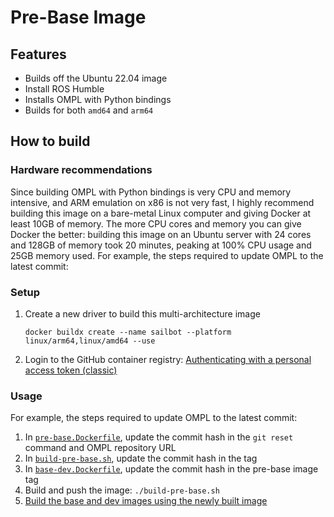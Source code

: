 # Pre-Base Image

## Features

- Builds off the Ubuntu 22.04 image
- Install ROS Humble
- Installs OMPL with Python bindings
- Builds for both `amd64` and `arm64`

## How to build

### Hardware recommendations

Since building OMPL with Python bindings is very CPU and memory intensive, and ARM emulation on x86 is not very fast,
I highly recommend building this image on a bare-metal Linux computer and giving Docker at least 10GB of memory.
The more CPU cores and memory you can give Docker the better: building this image on an Ubuntu server with
24 cores and 128GB of memory took 20 minutes, peaking at 100% CPU usage and 25GB memory used.
For example, the steps required to update OMPL to the latest commit:

### Setup

1. Create a new driver to build this multi-architecture image

   ```
   docker buildx create --name sailbot --platform linux/arm64,linux/amd64 --use
   ```

2. Login to the GitHub container registry: [Authenticating with a personal access token (classic)](https://docs.github.com/en/packages/working-with-a-github-packages-registry/working-with-the-container-registry#authenticating-with-a-personal-access-token-classic)

### Usage

For example, the steps required to update OMPL to the latest commit:

1. In [`pre-base.Dockerfile`](pre-base.Dockerfile), update the commit hash in the `git reset` command and OMPL repository
   URL
2. In [`build-pre-base.sh`](build-pre-base.sh), update the commit hash in the tag
3. In [`base-dev.Dockerfile`](../base-dev/base-dev.Dockerfile), update the commit hash in the pre-base image tag
4. Build and push the image: `./build-pre-base.sh`
5. [Build the base and dev images using the newly built image](../base-dev/README.md#how-to-build)
